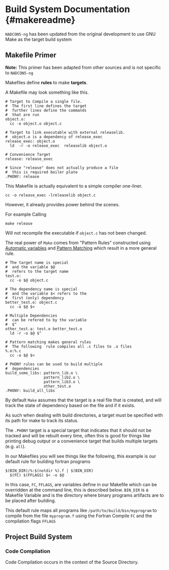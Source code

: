 Build System Documentation  {#makereadme}
==========================



`NADCON5-ng` has been updated from the original development to use GNU Make as the target build system



## Makefile Primer

**Note:** This primer has been adapted from other sources and is not specific to `NADCON5-ng`

Makefiles define **rules** to make **targets**. 

A Makefile may look something like this.


  	
	# Target to Compile a single file.
	#  The first line defines the target
	#  further lines define the commands
	#  that are run 
	object.o: 
	  cc -o object.o object.c

	# Target to link executable with external releaselib.
	#  object.o is a dependency of release_exec
	release_exec: object.o
	  ld  -r -o release_exec  releaselib object.o 

	# Convenience Target 
	release: release_exec

	# Since "release" does not actually produce a file 
	#  this is required boiler plate
	.PHONY: release


This Makefile is actually equivalent to a simple compiler one-liner. 


    cc -o release_exec -lreleaselib object.c


However, it already provides power behind the scenes. 

For example Calling 


    make release


Will not recompile the executable if `object.c` has not been changed. 

The real power of `Make` comes from "Pattern Rules" constructed using [Automatic variables](https://www.gnu.org/software/make/manual/html_node/Automatic-Variables.html) 
and [Pattern Matching](https://www.gnu.org/software/make/manual/html_node/Pattern-Match.html#Pattern-Match) which result in a more general rule. 


	# The target name is special
	#  and the variable $@ 
	#  refers to the target name 
	test.o:
      cc -o $@ object.c
	
	# The dependency name is special
	#  and the variable $< refers to the 
	#  first (only) dependency
	better_test.o: object.c
      cc -o $@ $<
	
	# Multiple Dependencies
	#  can be refered to by the variable
	#  $^
	other_test.a: test.o better_test.o
      ld -r -o $@ $^
	
	# Pattern matching makes general rules
	#  The following  rule compiles all .c files to .o files
	%.o:%.c
      cc -o $@ $<
	
	# PHONY rules can be used to build multiple
	#  dependencies
	build_some_libs: pattern_lib.o \
                     pattern_lib2.o \
	                 pattern_lib3.o \
	                 other_test.a
	.PHONY: build_all_libs



By default `Make` assumes that the target is a real file that is created, and will track the state of 
dependency based on the file and if it exists. 

As such when dealing with build directories, a target must be specified with its path for make to track its status.

The `.PHONY` target is a special target that indicates that
it should not be tracked and will be rebuilt every time, often this is good for things like printing debug output
or a convenience target that builds multiple targets (e.g. `all`). 


In our Makefiles you will see things like the following, this example is our default rule for building fortran programs

    $(BIN_DIR)/%:$(notdir %).f | $(BIN_DIR)
      $(FC) $(FFLAGS) $< -o $@



In this case, `FC`, `FFLAGS`, are variables define in our Makefile which can be overridden at the command line, this is described below. `BIN_DIR` is a Makefile Variable  and is the directory where binary programs artifacts are to be placed after building.

This default rule maps all programs like `/path/to/build/bin/myprogram` to compile from the file `myprogram.f` using the Fortran Compile `FC` and the compilation flags `FFLAGS`



## Project Build System


### Code Compilation

Code Compilation occurs in the context of the Source Directory.

